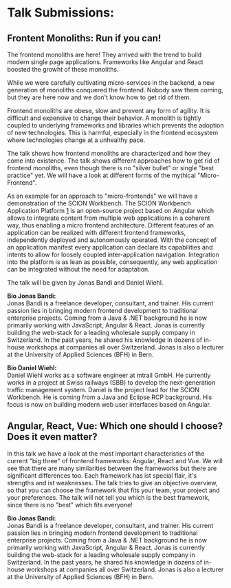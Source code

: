 # Talk Submissions:

## Frontent Monoliths: Run if you can!

The frontend monoliths are here! They arrived with the trend to build modern single page applications. Frameworks like Angular and React boosted the growht of these monoliths.

While we were carefully cultivating micro-services in the backend, a new generation of monoliths conquered the frontend. Nobody saw them coming, but they are here now and we don't know how to get rid of them.

Frontend monoliths are obese, slow and prevent any form of agility. It is difficult and expensive to change their behavior. A monolith is tightly coupled to underlying frameworks and libraries which prevents the adoption of new technologies. This is harmful, especially in the frontend ecosystem where technologies change at a unhealthy pace.

The talk shows how frontend monoliths are characterized and how they come into existence. The talk shows different approaches how to get rid of frontend monoliths, even though there is no "silver bullet" or single "best practice" yet. We will have a look at different forms of the mythical "Micro-Frontend".

As an example for an approach to "micro-frontends" we will have a demonstration of the SCION Workbench. The SCION Workbench Application Platform [1] is an open-source project based on Angular which allows to integrate content from multiple web applications in a coherent way, thus enabling a micro frontend architecture. Different features of an application can be realized with different frontend frameworks, independently deployed and autonomously operated. With the concept of an application manifest every application can declare its capabilities and intents to allow for loosely coupled inter-application navigation. Integration into the platform is as lean as possible, consequently, any web application can be integrated without the need for adaptation.

[1]: https://github.com/SchweizerischeBundesbahnen/scion-workbench


The talk will be given by Jonas Bandi and Daniel Wiehl.


**Bio Jonas Bandi:**  
Jonas Bandi is a freelance developer, consultant, and trainer. His current passion lies in bringing modern frontend development to traditional enterprise projects.
Coming from a Java & .NET background he is now primarily working with JavaScript, Angular & React. Jonas is currently building the web-stack for a leading wholesale supply company in Switzerland.
In the past years, he shared his knowledge in dozens of in-house workshops at companies all over Switzerland. Jonas is also a lecturer at the University of Applied Sciences (BFH) in Bern.

 
**Bio Daniel Wiehl:**  
Daniel Wiehl works as a software engineer at mtrail GmbH. He currently works in a project at Swiss railways (SBB) to develop the next-generation traffic management system. Daniel is the project lead for the SCION Workbench. He is coming from a Java and Eclipse RCP background. His focus is now on building modern web user interfaces based on Angular.


## Angular, React, Vue: Which one should I choose? Does it even matter?

In this talk we have a look at the most important characteristics of the current "big three" of frontend frameworks: Angular, React and Vue.
We will see that there are many similarities between the frameworks but there are significant differences too. Each framework has ist special flair, it's strengths and ist weaknesses.
The talk tries to give an objective overview, so that you can choose the framework that fits your team, your project and your preferences.
The talk will not tell you which is the best framework, since there is no "best" which fits everyone!


**Bio Jonas Bandi:**  
Jonas Bandi is a freelance developer, consultant, and trainer. His current passion lies in bringing modern frontend development to traditional enterprise projects.
Coming from a Java & .NET background he is now primarily working with JavaScript, Angular & React. Jonas is currently building the web-stack for a leading wholesale supply company in Switzerland.
In the past years, he shared his knowledge in dozens of in-house workshops at companies all over Switzerland. Jonas is also a lecturer at the University of Applied Sciences (BFH) in Bern.
